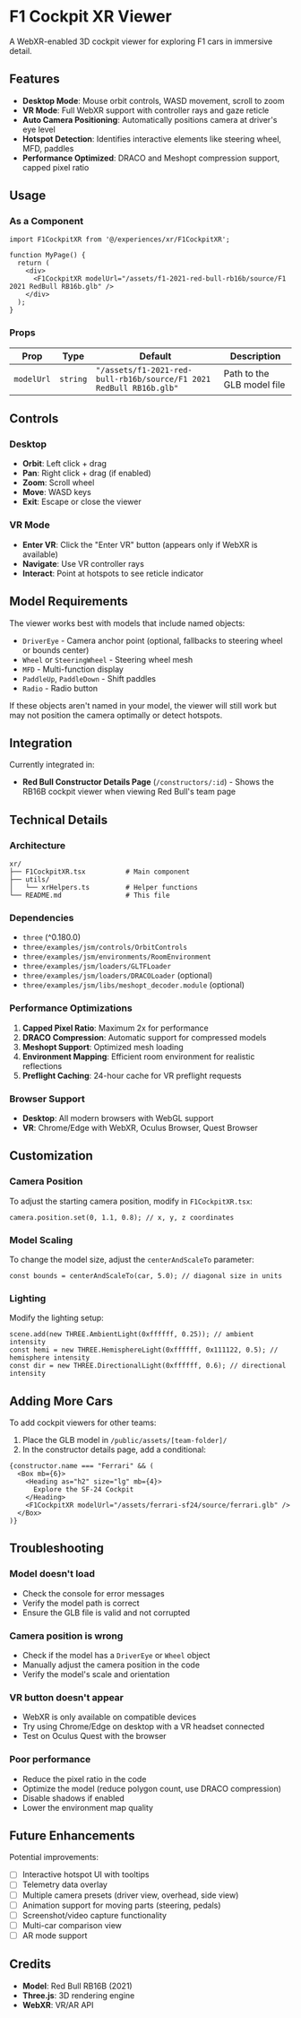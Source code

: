 # F1 Cockpit XR Viewer

A WebXR-enabled 3D cockpit viewer for exploring F1 cars in immersive detail.

## Features

- **Desktop Mode**: Mouse orbit controls, WASD movement, scroll to zoom
- **VR Mode**: Full WebXR support with controller rays and gaze reticle
- **Auto Camera Positioning**: Automatically positions camera at driver's eye level
- **Hotspot Detection**: Identifies interactive elements like steering wheel, MFD, paddles
- **Performance Optimized**: DRACO and Meshopt compression support, capped pixel ratio

## Usage

### As a Component

```tsx
import F1CockpitXR from '@/experiences/xr/F1CockpitXR';

function MyPage() {
  return (
    <div>
      <F1CockpitXR modelUrl="/assets/f1-2021-red-bull-rb16b/source/F1 2021 RedBull RB16b.glb" />
    </div>
  );
}
```

### Props

| Prop | Type | Default | Description |
|------|------|---------|-------------|
| `modelUrl` | `string` | `"/assets/f1-2021-red-bull-rb16b/source/F1 2021 RedBull RB16b.glb"` | Path to the GLB model file |

## Controls

### Desktop
- **Orbit**: Left click + drag
- **Pan**: Right click + drag (if enabled)
- **Zoom**: Scroll wheel
- **Move**: WASD keys
- **Exit**: Escape or close the viewer

### VR Mode
- **Enter VR**: Click the "Enter VR" button (appears only if WebXR is available)
- **Navigate**: Use VR controller rays
- **Interact**: Point at hotspots to see reticle indicator

## Model Requirements

The viewer works best with models that include named objects:

- `DriverEye` - Camera anchor point (optional, fallbacks to steering wheel or bounds center)
- `Wheel` or `SteeringWheel` - Steering wheel mesh
- `MFD` - Multi-function display
- `PaddleUp`, `PaddleDown` - Shift paddles
- `Radio` - Radio button

If these objects aren't named in your model, the viewer will still work but may not position the camera optimally or detect hotspots.

## Integration

Currently integrated in:
- **Red Bull Constructor Details Page** (`/constructors/:id`) - Shows the RB16B cockpit viewer when viewing Red Bull's team page

## Technical Details

### Architecture

```
xr/
├── F1CockpitXR.tsx          # Main component
├── utils/
│   └── xrHelpers.ts         # Helper functions
└── README.md                # This file
```

### Dependencies

- `three` (^0.180.0)
- `three/examples/jsm/controls/OrbitControls`
- `three/examples/jsm/environments/RoomEnvironment`
- `three/examples/jsm/loaders/GLTFLoader`
- `three/examples/jsm/loaders/DRACOLoader` (optional)
- `three/examples/jsm/libs/meshopt_decoder.module` (optional)

### Performance Optimizations

1. **Capped Pixel Ratio**: Maximum 2x for performance
2. **DRACO Compression**: Automatic support for compressed models
3. **Meshopt Support**: Optimized mesh loading
4. **Environment Mapping**: Efficient room environment for realistic reflections
5. **Preflight Caching**: 24-hour cache for VR preflight requests

### Browser Support

- **Desktop**: All modern browsers with WebGL support
- **VR**: Chrome/Edge with WebXR, Oculus Browser, Quest Browser

## Customization

### Camera Position

To adjust the starting camera position, modify in `F1CockpitXR.tsx`:

```tsx
camera.position.set(0, 1.1, 0.8); // x, y, z coordinates
```

### Model Scaling

To change the model size, adjust the `centerAndScaleTo` parameter:

```tsx
const bounds = centerAndScaleTo(car, 5.0); // diagonal size in units
```

### Lighting

Modify the lighting setup:

```tsx
scene.add(new THREE.AmbientLight(0xffffff, 0.25)); // ambient intensity
const hemi = new THREE.HemisphereLight(0xffffff, 0x111122, 0.5); // hemisphere intensity
const dir = new THREE.DirectionalLight(0xffffff, 0.6); // directional intensity
```

## Adding More Cars

To add cockpit viewers for other teams:

1. Place the GLB model in `/public/assets/[team-folder]/`
2. In the constructor details page, add a conditional:

```tsx
{constructor.name === "Ferrari" && (
  <Box mb={6}>
    <Heading as="h2" size="lg" mb={4}>
      Explore the SF-24 Cockpit
    </Heading>
    <F1CockpitXR modelUrl="/assets/ferrari-sf24/source/ferrari.glb" />
  </Box>
)}
```

## Troubleshooting

### Model doesn't load
- Check the console for error messages
- Verify the model path is correct
- Ensure the GLB file is valid and not corrupted

### Camera position is wrong
- Check if the model has a `DriverEye` or `Wheel` object
- Manually adjust the camera position in the code
- Verify the model's scale and orientation

### VR button doesn't appear
- WebXR is only available on compatible devices
- Try using Chrome/Edge on desktop with a VR headset connected
- Test on Oculus Quest with the browser

### Poor performance
- Reduce the pixel ratio in the code
- Optimize the model (reduce polygon count, use DRACO compression)
- Disable shadows if enabled
- Lower the environment map quality

## Future Enhancements

Potential improvements:
- [ ] Interactive hotspot UI with tooltips
- [ ] Telemetry data overlay
- [ ] Multiple camera presets (driver view, overhead, side view)
- [ ] Animation support for moving parts (steering, pedals)
- [ ] Screenshot/video capture functionality
- [ ] Multi-car comparison view
- [ ] AR mode support

## Credits

- **Model**: Red Bull RB16B (2021)
- **Three.js**: 3D rendering engine
- **WebXR**: VR/AR API

